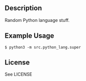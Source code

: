 ## Description
Random Python language stuff.

## Example Usage
```
$ python3 -m src.python_lang.super
```

## License
See LICENSE